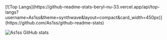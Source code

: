 <div>
[![Top Langs](https://github-readme-stats-beryl-nu-33.vercel.app/api/top-langs?username=As1ss&theme=synthwave&layout=compact&card_width=450px)](https://github.com/As1ss/github-readme-stats) 

<span/>![As1ss GitHub stats](https://github-readme-stats.vercel.app/api?username=As1ss&count_private=true&theme=synthwave&padding-top=190px)
</div>


